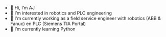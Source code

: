 - 👋 Hi, I’m AJ
- 👀 I’m interested in robotics and PLC engineering
- 🔭 I'm currently working as a field service engineer with robotics (ABB & Fanuc) en PLC (Siemens TIA Portal)
- 🌱 I’m currently learning Python


<!---
aj-88/aj-88 is a ✨ special ✨ repository because its `README.md` (this file) appears on your GitHub profile.
You can click the Preview link to take a look at your changes.
--->
